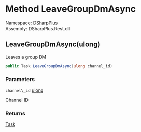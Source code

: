 # Method LeaveGroupDmAsync

Namespace: [DSharpPlus](DSharpPlus.md)  
Assembly: DSharpPlus.Rest.dll

## <a id="DSharpPlus_DiscordRestClient_LeaveGroupDmAsync_System_UInt64_"></a>LeaveGroupDmAsync\(ulong\)

Leaves a group DM

```csharp
public Task LeaveGroupDmAsync(ulong channel_id)
```

### Parameters

`channel\_id` [ulong](https://learn.microsoft.com/dotnet/api/system.uint64)

Channel ID

### Returns

[Task](https://learn.microsoft.com/dotnet/api/system.threading.tasks.task)


